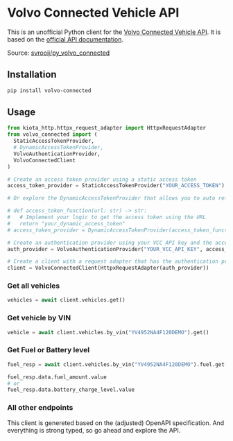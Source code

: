 # Volvo Connected Vehicle API

This is an unofficial Python client for the [Volvo Connected Vehicle API](https://developer.volvocars.com/apis/connected-vehicle/v2/overview/). It is based on the [official API documentation](https://developer.volvocars.com/apis/connected-vehicle/v2/specification/).

Source: [svrooij/py_volvo_connected](https://github.com/svrooij/py_volvo_connected)

## Installation

```bash
pip install volvo-connected
```

## Usage

```python
from kiota_http.httpx_request_adapter import HttpxRequestAdapter
from volvo_connected import (
  StaticAccessTokenProvider,
  # DynamicAccessTokenProvider,
  VolvoAuthenticationProvider,
  VolvoConnectedClient
)

# Create an access token provider using a static access token
access_token_provider = StaticAccessTokenProvider("YOUR_ACCESS_TOKEN")

# Or explore the DynamicAccessTokenProvider that allows you to auto refresh the token

# def access_token_function(url: str) -> str:
#   # Implement your logic to get the access token using the URL
#   return "your_dynamic_access_token"
# access_token_provider = DynamicAccessTokenProvider(access_token_function)

# Create an authentication provider using your VCC API key and the access token provider
auth_provider = VolvoAuthenticationProvider("YOUR_VCC_API_KEY", access_token_provider)

# Create a client with a request adapter that has the authentication provider
client = VolvoConnectedClient(HttpxRequestAdapter(auth_provider))
```

### Get all vehicles

```python
vehicles = await client.vehicles.get()
```

### Get vehicle by VIN

```python
vehicle = await client.vehicles.by_vin("YV4952NA4F120DEMO").get()
```

### Get Fuel or Battery level

```python
fuel_resp = await client.vehicles.by_vin("YV4952NA4F120DEMO").fuel.get()

fuel_resp.data.fuel_amount.value
# or
fuel_resp.data.battery_charge_level.value
```

### All other endpoints

This client is genereted based on the (adjusted) OpenAPI specification. And everything is strong typed, so go ahead and explore the API.